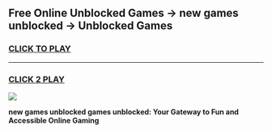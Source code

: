 
## Free Online Unblocked Games → new games unblocked → Unblocked Games
<h3>
<a href="https://premium.freeplayer.one?title=new_games_unblocked&ref=21F">CLICK TO PLAY</a></h3>
<hr>

<h3>
<a href="https://premium.freeplayer.one?title=new_games_unblocked&ref=21F">CLICK 2 PLAY</a>
  
</h3>

<a href="https://premium.freeplayer.one?title=new_games_unblocked&ref=21F/"><img src="https://clearcache.store/games.png"></a>


**new games unblocked games unblocked: Your Gateway to Fun and Accessible Online Gaming**
